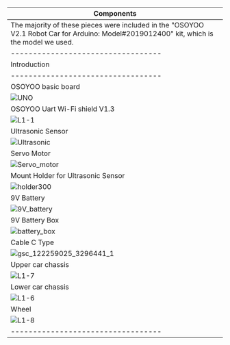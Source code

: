 |             Components             |
| ---------------------------------- |
| The majority of these pieces were included in the "OSOYOO V2.1 Robot Car for Arduino: Model#2019012400" kit, which is the model we used.|
| ---------------------------------- |
|            Introduction            |
| ---------------------------------- |
| OSOYOO basic board                 |
|![UNO](https://github.com/ACJIREH/Jireh/assets/141764789/4773b752-4eac-4a69-bb54-55a7d40f9f63)|
| OSOYOO Uart Wi-Fi shield V1.3      |
|![L1-1](https://github.com/ACJIREH/Jireh/assets/141764789/b134e2ab-11ee-450e-b564-d7b80ead9d7e)|
| Ultrasonic Sensor                  |
|![Ultrasonic](https://github.com/ACJIREH/Jireh/assets/141764789/bd735eaf-1174-465c-9324-d9d53298dd1b)|
| Servo Motor                        |
|![Servo_motor](https://github.com/ACJIREH/Jireh/assets/141764789/18da265a-af46-4c75-ad3f-a59d5361ec88)|
| Mount Holder for Ultrasonic Sensor |
|![holder300](https://github.com/ACJIREH/Jireh/assets/141764789/5b904933-f7c3-4388-93c1-8ca084f0b14c)|
| 9V Battery                         |
|![9V_battery](https://github.com/ACJIREH/Jireh/assets/141764789/62686fc8-1fbe-48fe-bfa3-61126f1a3bbf)|
| 9V Battery Box                     |
|![battery_box](https://github.com/ACJIREH/Jireh/assets/141764789/70b45268-59b6-47e0-b306-0a644f0fb3be)|
| Cable C Type                       |
|![gsc_122259025_3296441_1](https://github.com/ACJIREH/Jireh/assets/141764789/3ac2d459-8a50-48e5-be83-91f5992efbc8)|
| Upper car chassis                  |
|![L1-7](https://github.com/ACJIREH/Jireh/assets/141764789/7dfe9809-85b6-4a80-af4e-854c206444c7)|
| Lower car chassis                  |
|![L1-6](https://github.com/ACJIREH/Jireh/assets/141764789/2dbd579d-9f34-4104-965e-89d45336742c)|
| Wheel                              |
|![L1-8](https://github.com/ACJIREH/Jireh/assets/141764789/e7a70c84-e293-4c7f-9a13-9b2d1c23a753)|
| ---------------------------------- |
